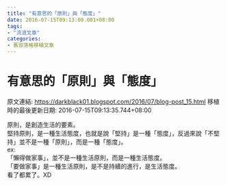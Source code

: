 ```yaml
---
title: "有意思的「原則」與「態度」"
date: 2016-07-15T09:13:00.001+08:00
tags: 
- "流浪文章"
categories:
- 舊部落格移植文章
---
```


# 有意思的「原則」與「態度」

原文連結: https://darkblack01.blogspot.com/2016/07/blog-post_15.html
移植時的最後更新日期: 2016-07-15T09:13:35.744+08:00

原則，是創造生活的要素。<br />堅持原則，是一種生活態度，也就是說「堅持」是一種「態度」，反過來說「不堅持」並不是一種「原則」，而是一種「態度」。<br />ex:<br />「懶得做家事」，並不是一種生活原則，而是一種生活態度。<br />「要做家事」是一種生活原則，是不是持續的進行，是生活態度。<br />看了都累了。XD
